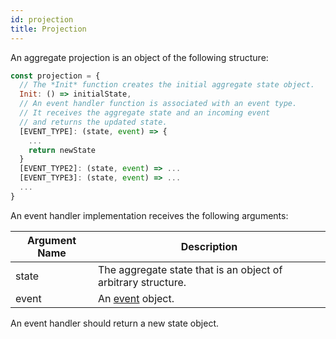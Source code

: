 ```yaml
---
id: projection
title: Projection
---
```


An aggregate projection is an object of the following structure:

```js
const projection = {
  // The *Init* function creates the initial aggregate state object.
  Init: () => initialState,
  // An event handler function is associated with an event type.
  // It receives the aggregate state and an incoming event
  // and returns the updated state.
  [EVENT_TYPE]: (state, event) => {
    ...
    return newState
  }
  [EVENT_TYPE2]: (state, event) => ...
  [EVENT_TYPE3]: (state, event) => ...
  ...
}
```

An event handler implementation receives the following arguments:

| Argument Name | Description                                                   |
| ------------- | ------------------------------------------------------------- |
| state         | The aggregate state that is an object of arbitrary structure. |
| event         | An [event](event.md) object.                                  |

An event handler should return a new state object.
